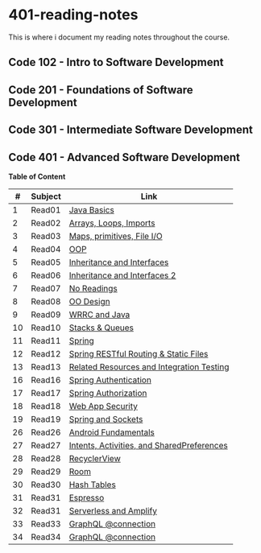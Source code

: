 # 401-reading-notes

This is where i document my reading notes throughout the course.

## Code 102 - Intro to Software Development

## Code 201 - Foundations of Software Development

## Code 301 - Intermediate Software Development

## Code 401 - Advanced Software Development


**Table of Content**

|#|Subject|Link|
|-----|--------|--------|
|1   |Read01|[Java Basics](https://sufianhamdan.github.io/401-reading-notes/Read01/Read01)|
|2   |Read02|[Arrays, Loops, Imports](https://sufianhamdan.github.io/401-reading-notes/Read02/Read02)|
|3   |Read03|[ Maps, primitives, File I/O](https://sufianhamdan.github.io/401-reading-notes/Read03/Read03)|
|4   |Read04|[OOP](https://sufianhamdan.github.io/401-reading-notes/Read04/Read04)|
|5   |Read05|[Inheritance and Interfaces](https://sufianhamdan.github.io/401-reading-notes/Read05/Read05)|
|6   |Read06|[Inheritance and Interfaces 2](https://sufianhamdan.github.io/401-reading-notes/Read06/Read06)|
|7   |Read07|[No Readings](https://sufianhamdan.github.io/401-reading-notes/Read07/Read07)|
|8   |Read08|[OO Design](https://sufianhamdan.github.io/401-reading-notes/Read08/Read08)|
|9   |Read09|[WRRC and Java](https://sufianhamdan.github.io/401-reading-notes/Read09/Read09)|
|10  |Read10|[Stacks & Queues](https://sufianhamdan.github.io/401-reading-notes/Read10/Read10)|
|11  |Read11|[Spring](https://sufianhamdan.github.io/401-reading-notes/Read11/Read11)|
|12  |Read12|[Spring RESTful Routing & Static Files](https://sufianhamdan.github.io/401-reading-notes/Read12/Read12)|
|13  |Read13|[Related Resources and Integration Testing](https://sufianhamdan.github.io/401-reading-notes/Read13/Read13)|
|16  |Read16|[Spring Authentication](https://sufianhamdan.github.io/401-reading-notes/Read16/Read16)|
|17  |Read17|[Spring Authorization](https://sufianhamdan.github.io/401-reading-notes/Read17/Read17)|
|18  |Read18|[Web App Security](https://sufianhamdan.github.io/401-reading-notes/Read18/Read18)|
|19  |Read19|[Spring and Sockets](https://sufianhamdan.github.io/401-reading-notes/Read19/Read19)|
|26  |Read26|[Android Fundamentals](https://sufianhamdan.github.io/401-reading-notes/Read26/Read26)|
|27  |Read27|[Intents, Activities, and SharedPreferences](https://sufianhamdan.github.io/401-reading-notes/Read27/Read27)|
|28  |Read28|[RecyclerView](https://sufianhamdan.github.io/401-reading-notes/Read28/Read28)|
|29  |Read29|[Room](https://sufianhamdan.github.io/401-reading-notes/Read29/Read29)|
|30  |Read30|[Hash Tables](https://sufianhamdan.github.io/401-reading-notes/Read30/Read30)|
|31  |Read31|[Espresso](https://sufianhamdan.github.io/401-reading-notes/Read31/Read31)|
|32  |Read31|[Serverless and Amplify](https://sufianhamdan.github.io/401-reading-notes/Read32/Read32)|
|33  |Read33|[GraphQL @connection](https://sufianhamdan.github.io/401-reading-notes/Read33/Read33)|
|34  |Read34|[GraphQL @connection](https://sufianhamdan.github.io/401-reading-notes/Read34/Read34)|
